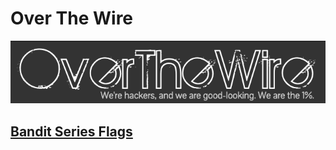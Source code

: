 # **Over The Wire**
![](./images/OTW.png)

## [**Bandit Series Flags**](CSCI17/wargames/OTW/BS/BScreds.md)
